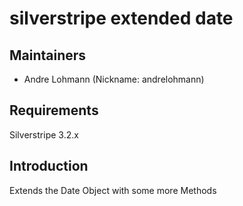# silverstripe extended date

## Maintainers

 * Andre Lohmann (Nickname: andrelohmann)
  <lohmann dot andre at googlemail dot com>

## Requirements

Silverstripe 3.2.x

## Introduction

Extends the Date Object with some more Methods